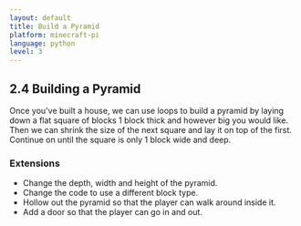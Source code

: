 ```yaml
---
layout: default
title: Build a Pyramid
platform: minecraft-pi
language: python
level: 3
---
```

## 2.4 Building a Pyramid

Once you've built a house, we can use loops to build a pyramid by laying down a flat
square of blocks 1 block thick and however big you would like. Then we can shrink the
size of the next square and lay it on top of the first. Continue on until the square is
only 1 block wide and deep.


### Extensions

* Change the depth, width and height of the pyramid.
* Change the code to use a different block type.
* Hollow out the pyramid so that the player can walk around inside it.
* Add a door so that the player can go in and out.
